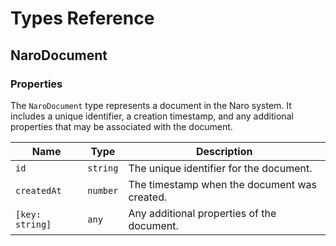 # Types Reference

## NaroDocument

### Properties

The `NaroDocument` type represents a document in the Naro system. It includes a unique identifier, a creation timestamp, and any additional properties that may be associated with the document.

| Name            | Type     | Description                                  |
|-----------------|----------|----------------------------------------------|
| `id`            | `string` | The unique identifier for the document.      |
| `createdAt`     | `number` | The timestamp when the document was created. |
| `[key: string]` | `any`    | Any additional properties of the document.   |
